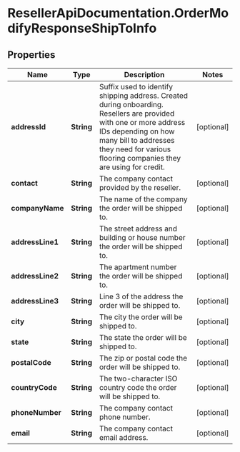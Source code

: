 # ResellerApiDocumentation.OrderModifyResponseShipToInfo

## Properties

Name | Type | Description | Notes
------------ | ------------- | ------------- | -------------
**addressId** | **String** | Suffix used to identify shipping address. Created during onboarding. Resellers are provided with one or more address IDs depending on how many bill to addresses they need for various flooring companies they are using for credit. | [optional] 
**contact** | **String** | The company contact provided by the reseller. | [optional] 
**companyName** | **String** | The name of the company the order will be shipped to. | [optional] 
**addressLine1** | **String** | The street address and building or house number the order will be shipped to. | [optional] 
**addressLine2** | **String** | The apartment number the order will be shipped to. | [optional] 
**addressLine3** | **String** | Line 3 of the address the order will be shipped to. | [optional] 
**city** | **String** | The city the order will be shipped to. | [optional] 
**state** | **String** | The state the order will be shipped to. | [optional] 
**postalCode** | **String** | The zip or postal code the order will be shipped to. | [optional] 
**countryCode** | **String** | The two-character ISO country code the order will be shipped to. | [optional] 
**phoneNumber** | **String** | The company contact phone number. | [optional] 
**email** | **String** | The company contact email address. | [optional] 


